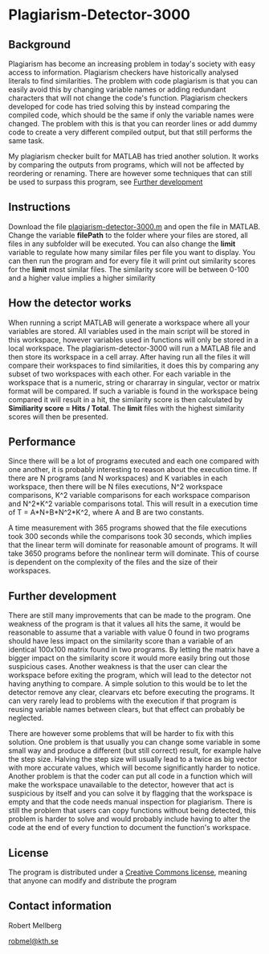 # Plagiarism-Detector-3000

## Background

Plagiarism has become an increasing problem in today's society with easy access to information. Plagiarism checkers have historically analysed literals to find similarities. The problem with code plagiarism is that you can easily avoid this by changing variable names or adding redundant characters that will not change the code's function. Plagiarism checkers developed for code has tried solving this by instead comparing the compiled code, which should be the same if only the variable names were changed. The problem with this is that you can reorder lines or add dummy code to create a very different compiled output, but that still performs the same task.

My plagiarism checker built for MATLAB has tried another solution. It works by comparing the outputs from programs, which will not be affected by reordering or renaming. There are however some techniques that can still be used to surpass this program, see [Further development](#Further-development)


## Instructions

Download the file [plagiarism-detector-3000.m](https://github.com/Robert-Mellberg/Plagiarism-Detector-3000/blob/main/plagiarism_detector_3000.m) and open the file in MATLAB. Change the variable **filePath** to the folder where your files are stored, all files in any subfolder will be executed. You can also change the **limit** variable to regulate how many similar files per file you want to display. You can then run the program and for every file it will print out similarity scores for the **limit** most similar files. The similarity score will be between 0-100 and a higher value implies a higher similarity

## How the detector works

When running a script MATLAB will generate a workspace where all your variables are stored. All variables used in the main script will be stored in this workspace, however variables used in functions will only be stored in a local workspace. The plagiarism-detector-3000 will run a MATLAB file and then store its workspace in a cell array. After having run all the files it will compare their workspaces to find similarities, it does this by comparing any subset of two workspaces with each other. For each variable in the workspace that is a numeric, string or chararray in singular, vector or matrix format will be compared. If such a variable is found in the workspace being compared it will result in a hit, the similarity score is then calculated by **Similiarity score = Hits / Total**. The **limit** files with the highest similarity scores will then be presented.

## Performance

Since there will be a lot of programs executed and each one compared with one another, it is probably interesting to reason about the execution time. If there are N programs (and N workspaces) and K variables in each workspace, then there will be N files executions, N^2 workspace comparisons, K^2 variable comparisons for each workspace comparison and N^2\*K^2 variable comparisons total. This will result in a execution time of T = A\*N+B\*N^2\*K^2, where A and B are two constants.

A time measurement with 365 programs showed that the file executions took 300 seconds while the comparisons took 30 seconds, which implies that the linear term will dominate for reasonable amount of programs. It will take 3650 programs before the nonlinear term will dominate. This of course is dependent on the complexity of the files and the size of their workspaces.

## Further development

There are still many improvements that can be made to the program. One weakness of the program is that it values all hits the same, it would be reasonable to assume that a variable with value 0 found in two programs should have less impact on the similarity score than a variable of an identical 100x100 matrix found in two programs. By letting the matrix have a bigger impact on the similarity score it would more easily bring out those suspicious cases. Another weakness is that the user can clear the workspace before exiting the program, which will lead to the detector not having anything to compare. A simple solution to this would be to let the detector remove any clear, clearvars etc before executing the programs. It can very rarely lead to problems with the execution if that program is reusing variable names between clears, but that effect can probably be neglected.

There are however some problems that will be harder to fix with this solution. One problem is that usually you can change some variable in some small way and produce a different (but still correct) result, for example halve the step size. Halving the step size will usually lead to a twice as big vector with more accurate values, which will become significantly harder to notice. Another problem is that the coder can put all code in a function which will make the workspace unavailable to the detector, however that act is suspicious by itself and you can solve it by flagging that the workspace is empty and that the code needs manual inspection for plagiarism. There is still the problem that users can copy functions without being detected, this problem is harder to solve and would probably include having to alter the code at the end of every function to document the function's workspace.

## License

The program is distributed under a [Creative Commons license](https://github.com/Robert-Mellberg/Plagiarism-Detector-3000/blob/main/LICENSE), meaning that anyone can modify and distribute the program

## Contact information
Robert Mellberg

robmel@kth.se

